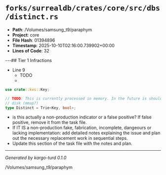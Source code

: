# `forks/surrealdb/crates/core/src/dbs/distinct.rs`

- **Path**: /Volumes/samsung_t9/paraphym
- **Project**: core
- **File Hash**: 01394896  
- **Timestamp**: 2025-10-10T02:16:00.739902+00:00  
- **Lines of Code**: 32

---## Tier 1 Infractions 


- Line 9
  - TODO
  - 

```rust
use crate::kvs::Key;

// TODO: This is currently processed in memory. In the future is should be on
// disk (mmap?)
type Distinct = Trie<Key, bool>;
```

- is this actually a non-production indicator or a false positive? If false positive, remove it from the task file.
- If IT IS a non-production fake, fabrication, incomplete, dangeours or lacking implementation: add detailed notes explaining the issue and plan out the necessary replacement work in sequential steps. 
- Update this section of the task file with the notes and plan.

---

*Generated by kargo-turd 0.1.0*

/Volumes/samsung_t9/paraphym